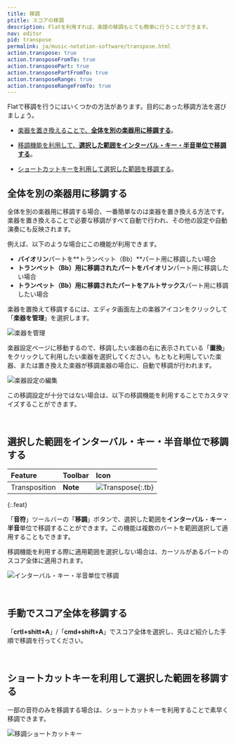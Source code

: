 ```yaml
---
title: 移調
ptitle: スコアの移調
description: Flatを利用すれば、楽譜の移調もとても簡単に行うことができます。
nav: editor
pid: transpose
permalink: ja/music-notation-software/transpose.html
action.transpose: true
action.transposeFromTo: true
action.transposePart: true
action.transposePartFromTo: true
action.transposeRange: true
action.transposeRangeFromTo: true
---
```


Flatで移調を行うにはいくつかの方法があります。目的にあった移調方法を選びましょう。

* [楽器を置き換えることで、**全体を別の楽器用に移調する**](#全体を別の楽器用に移調する)。

* [移調機能を利用して、**選択した範囲をインターバル・キー・半音単位で移調する**](#選択した範囲をインターバルキー半音単位で移調する)。

* [ショートカットキーを利用して選択した範囲を移調する](#ショートカットキーを利用して選択した範囲を移調する)。


## 全体を別の楽器用に移調する

全体を別の楽器用に移調する場合、一番簡単なのは楽器を置き換える方法です。
楽器を置き換えることで必要な移調がすべて自動で行われ、その他の設定や自動演奏にも反映されます。

例えば、以下のような場合にこの機能が利用できます。
* **バイオリン**パートを**トランペット（Bb）**パート用に移調したい場合
* **トランペット（Bb）**用に移調されたパートを**バイオリン**パート用に移調したい場合
* **トランペット（Bb）**用に移調されたパートを**アルトサックス**パート用に移調したい場合

楽器を置換えて移調するには、エディタ画面左上の楽器アイコンをクリックして「**楽器を管理**」を選択します。

![楽器を管理](/help/assets/img/editor-ja/manage-instruments.png)

楽器設定ページに移動するので、移調したい楽器の右に表示されている「**置換**」をクリックして利用したい楽器を選択してください。もともと利用していた楽器、または置き換えた楽器が移調楽器の場合に、自動で移調が行われます。

![楽器設定の編集](/help/assets/img/editor-ja/part-edit.png)

この移調設定が十分ではない場合は、以下の移調機能を利用することでカスタマイズすることができます。

<br>

## 選択した範囲をインターバル・キー・半音単位で移調する

| Feature | Toolbar | Icon |
|:--------|:--------|:-----|
| Transposition | **Note** | ![Transpose](https://prod.flat-cdn.com/img/icons/editorActions/transpose.svg){:.tb} |
{:.feat}

「**音符**」ツールバーの「**移調**」ボタンで、選択した範囲を**インターバル**・**キー**・**半音**単位で移調することができます。この機能は複数のパートを範囲選択して適用することもできます。

移調機能を利用する際に適用範囲を選択しない場合は、カーソルがあるパートのスコア全体に適用されます。

![インターバル・キー・半音単位で移調](/help/assets/img/editor-ja/transposition.png)

<br>

## 手動でスコア全体を移調する

「**crtl+shitt+A**」/「**cmd+shift+A**」でスコア全体を選択し、先ほど紹介した手順で移調を行ってください。

<br>

## ショートカットキーを利用して選択した範囲を移調する

一部の音符のみを移調する場合は、ショートカットキーを利用することで素早く移調できます。

![移調ショートカットキー](/help/assets/img/editor-ja/transpose-shortcuts.png)